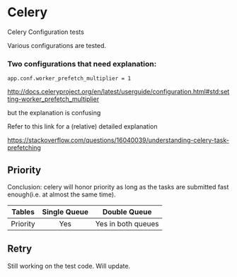 # Celery
Celery Configuration tests

Various configurations are tested.

### Two configurations that need explanation:

```app.conf.worker_prefetch_multiplier = 1```

http://docs.celeryproject.org/en/latest/userguide/configuration.html#std:setting-worker_prefetch_multiplier

but the explanation is confusing

Refer to this link for a (relative) detailed explanation

https://stackoverflow.com/questions/16040039/understanding-celery-task-prefetching

## Priority

Conclusion: celery will honor priority as long as the tasks are submitted fast enough(i.e. at almost the same time).

| Tables        | Single Queue  | Double Queue  |
| ------------- |:-------------:|:-----:|
| Priority      | Yes           | Yes in both queues |


## Retry

Still working on the test code. Will update.